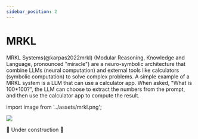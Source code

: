 ```yaml
---
sidebar_position: 2
---
```


# MRKL

MRKL Systems(@karpas2022mrkl) (Modular Reasoning, Knowledge and Language, pronounced "miracle") 
are a neuro-symbolic architecture that combine LLMs (neural computation) and external 
tools like calculators (symbolic computation) 
to solve complex problems. A simple example of a MRKL system is a LLM that can 
use a calculator app. When asked, "What is 100*100?", the LLM can choose to
extract the numbers from the prompt, and then use the calculator app to compute
the result.


import image from '../assets/mrkl.png';

<div style={{textAlign: 'center'}}>
  <img src={image} style={{width: "300px"}} />
</div>

🚧 Under construction 🚧
